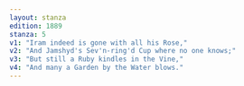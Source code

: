 ```yaml
---
layout: stanza
edition: 1889
stanza: 5
v1: "Iram indeed is gone with all his Rose,"
v2: "And Jamshyd's Sev'n-ring'd Cup where no one knows;"
v3: "But still a Ruby kindles in the Vine,"
v4: "And many a Garden by the Water blows."
---
```

